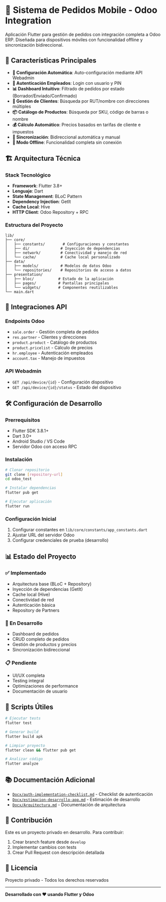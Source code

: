 # 📱 Sistema de Pedidos Mobile - Odoo Integration

Aplicación Flutter para gestión de pedidos con integración completa a Odoo ERP. Diseñada para dispositivos móviles con funcionalidad offline y sincronización bidireccional.

## 🚀 Características Principales

- **🔧 Configuración Automática**: Auto-configuración mediante API Webadmin
- **🔐 Autenticación Empleados**: Login con usuario y PIN
- **📊 Dashboard Intuitivo**: Filtrado de pedidos por estado (Borrador/Enviado/Confirmado)
- **👥 Gestión de Clientes**: Búsqueda por RUT/nombre con direcciones múltiples
- **📦 Catálogo de Productos**: Búsqueda por SKU, código de barras o nombre
- **💰 Cálculo Automático**: Precios basados en tarifas de cliente e impuestos
- **🔄 Sincronización**: Bidireccional automática y manual
- **📴 Modo Offline**: Funcionalidad completa sin conexión

## 🏗️ Arquitectura Técnica

### **Stack Tecnológico**
- **Framework**: Flutter 3.8+
- **Lenguaje**: Dart
- **State Management**: BLoC Pattern
- **Dependency Injection**: GetIt
- **Cache Local**: Hive
- **HTTP Client**: Odoo Repository + RPC

### **Estructura del Proyecto**
```
lib/
├── core/
│   ├── constants/        # Configuraciones y constantes
│   ├── di/              # Inyección de dependencias
│   ├── network/         # Conectividad y manejo de red
│   └── cache/           # Cache local personalizado
├── data/
│   ├── models/          # Modelos de datos Odoo
│   └── repositories/    # Repositorios de acceso a datos
├── presentation/
│   ├── bloc/           # Estado de la aplicación
│   ├── pages/          # Pantallas principales
│   └── widgets/        # Componentes reutilizables
└── main.dart
```

## 🔗 Integraciones API

### **Endpoints Odoo**
- `sale.order` - Gestión completa de pedidos
- `res.partner` - Clientes y direcciones
- `product.product` - Catálogo de productos
- `product.pricelist` - Cálculo de precios
- `hr.employee` - Autenticación empleados
- `account.tax` - Manejo de impuestos

### **API Webadmin**
- `GET /api/device/{id}` - Configuración dispositivo
- `GET /api/device/{id}/status` - Estado del dispositivo

## 🛠️ Configuración de Desarrollo

### **Prerrequisitos**
- Flutter SDK 3.8.1+
- Dart 3.0+
- Android Studio / VS Code
- Servidor Odoo con acceso RPC

### **Instalación**
```bash
# Clonar repositorio
git clone [repository-url]
cd odoo_test

# Instalar dependencias
flutter pub get

# Ejecutar aplicación
flutter run
```

### **Configuración Inicial**
1. Configurar constantes en `lib/core/constants/app_constants.dart`
2. Ajustar URL del servidor Odoo
3. Configurar credenciales de prueba (desarrollo)

## 📊 Estado del Proyecto

### **✅ Implementado**
- Arquitectura base (BLoC + Repository)
- Inyección de dependencias (GetIt)
- Cache local (Hive)
- Conectividad de red
- Autenticación básica
- Repository de Partners

### **🚧 En Desarrollo**
- Dashboard de pedidos
- CRUD completo de pedidos
- Gestión de productos y precios
- Sincronización bidireccional

### **📋 Pendiente**
- UI/UX completa
- Testing integral
- Optimizaciones de performance
- Documentación de usuario

## 🔧 Scripts Útiles

```bash
# Ejecutar tests
flutter test

# Generar build
flutter build apk

# Limpiar proyecto
flutter clean && flutter pub get

# Analizar código
flutter analyze
```

## 📚 Documentación Adicional

- [`Docx/auth-implementation-checklist.md`](Docx/auth-implementation-checklist.md) - Checklist de autenticación
- [`Docx/estimacion-desarrollo-app.md`](Docx/estimacion-desarrollo-app.md) - Estimación de desarrollo
- [`Docx/Arquitectura.md`](Docx/Arquitectura.md) - Documentación de arquitectura

## 🤝 Contribución

Este es un proyecto privado en desarrollo. Para contribuir:

1. Crear branch feature desde `develop`
2. Implementar cambios con tests
3. Crear Pull Request con descripción detallada

## 📄 Licencia

Proyecto privado - Todos los derechos reservados

---

**Desarrollado con ❤️ usando Flutter y Odoo**
